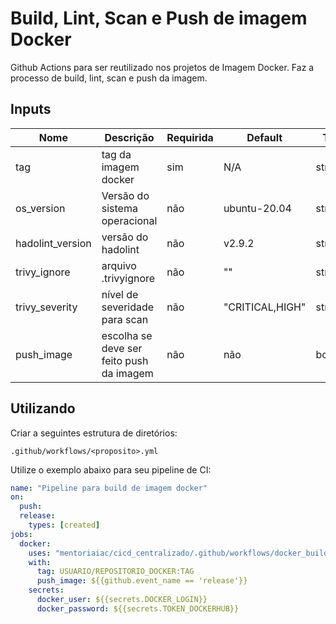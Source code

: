 # Build, Lint, Scan e Push de imagem Docker
Github Actions para ser reutilizado nos projetos de Imagem Docker. Faz a processo de build, lint, scan e push da imagem. 


## Inputs
| Nome | Descrição | Requirida |Default | Type |
|------|-----------|-----------|--------|------|
| tag | tag da imagem docker | sim | N/A | string |
| os_version | Versão do sistema operacional | não | ubuntu-20.04 | string |
| hadolint_version | versão do hadolint | não | v2.9.2 | string |
| trivy_ignore | arquivo .trivyignore | não | "" | string |
| trivy_severity | nível de severidade para scan | não | "CRITICAL,HIGH" | string |
| push_image | escolha se deve ser feito push da imagem | não | não | boolean |


## Utilizando 
Criar a seguintes estrutura de diretórios: 

`.github/workflows/<proposito>.yml`

Utilize o exemplo abaixo para seu pipeline de CI:

```yaml
name: "Pipeline para build de imagem docker"
on:
  push:
  release:
    types: [created]
jobs:
  docker:
    uses: "mentoriaiac/cicd_centralizado/.github/workflows/docker_build.yaml@docker/v1"
    with:
      tag: USUARIO/REPOSITORIO_DOCKER:TAG
      push_image: ${{github.event_name == 'release'}}
    secrets:
      docker_user: ${{secrets.DOCKER_LOGIN}}
      docker_password: ${{secrets.TOKEN_DOCKERHUB}}
```
